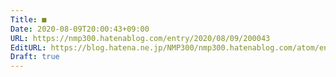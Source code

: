 ```yaml
---
Title: ■
Date: 2020-08-09T20:00:43+09:00
URL: https://nmp300.hatenablog.com/entry/2020/08/09/200043
EditURL: https://blog.hatena.ne.jp/NMP300/nmp300.hatenablog.com/atom/entry/26006613612163517
Draft: true
---
```



